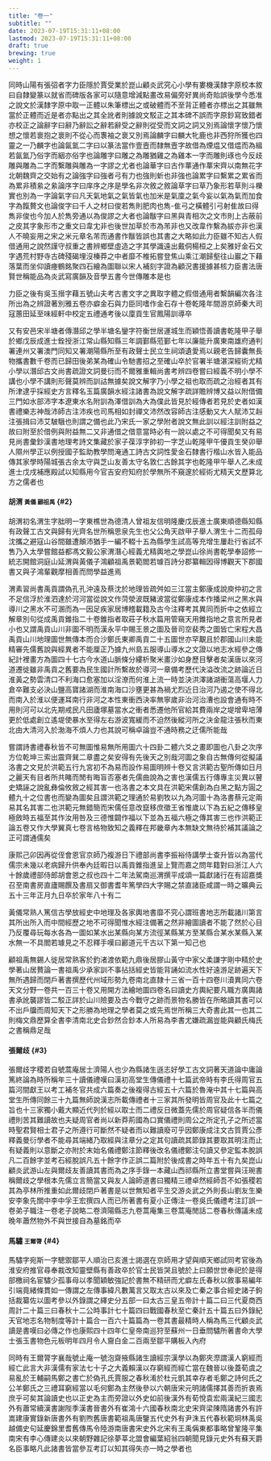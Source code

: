 ```yaml
---
title: "卷一"
subtitle: ""
date: 2023-07-19T15:31:11+08:00
lastmod: 2023-07-19T15:31:11+08:00
draft: true
brewing: true
weight: 1
---
```



同時山陽有張弨者字力臣隱於賈受業於崑山顧炎武究心小學有婁機漢隸字原校本敘曰自隸變篆以就省而碑版各家可以隨意增減點畫改易偏旁好異尚奇貽誤後學今悉准之說文於漢隸字原中取一正體以朱筆標出之或破體而不至背正體者亦標出之其雖無當於正體而近是者亦點出之其全訛者則據說文駁正之其本碑不誤而字原鈔寫致錯者亦校正之論辭字曰辭乃辭訟之辭若辭受之辭則從受而文詞之詞又別焉論懷字懷乃懷想之懷若褱抱之褱則不從心而褢袖之褱又別焉論麟字曰麟大牝鹿也非西狩所獲也四靈之一乃麟字也論氤氳二字曰以篆法當作壹壼而隸無壼字故借為煙煴又借煴而為縕若氤氳乃俗字而絪亦俗字也論雕字曰雕之為雕猶雞之為雞本一字而雕則琢也今反歧雕與雕為二字而繫雕與雕為一字謬之尤者也論華字曰古作蕐通作蕐宋齊以南無花字北朝魏齊之交始有之論強字曰強者弓有力也強則蚚也非強也論累字曰繫累之累省而為累非積絫之絫論序字曰庠序之序是學名非次敘之敘論草字曰草乃象形若草則斗櫟實也別為一字論氣字曰凡天氣地氣之氣皆氣也加米是氣廩之氣今妄以氣為氣而加食字為餼贅文也論俊字曰千人之材曰俊若雋則肥肉也雋-隹弓之橫體引弓射隹故曰得雋非俊也今加人於雋旁通以為俊謬之大者也論黻字曰黑與青相次之文市則上古蔽前之皮其字象形市之重文曰韋冘非也後世加草於市為芾非也又改韋作繫為紱亦非也漢人不曉妄用之宋之米元章名芾而通書作黻皆誤也其書之大略如此力臣雖不知古人假借通用之說然謹守叔重之書辨鄉壁虛造之字其學識遠出戴侗楊桓之上矣雅好金石文字遇荒村野寺古碑殘碣埋沒榛莽之中者靡不椎拓嘗登焦山乘江潮歸壑往山巖之下藉落葉而坐仰讀瘞鶴銘聚四石繪為圖聯以宋人補刻字證為顧況書援據甚核力臣書法唐賢世稱能品為炎武寫廣韻及音學五書今世傳雕本是也

力臣之後有吳玉搢字藉五號山夫考古書文字之異取字體之假借通用者繫韻編次各注所出為之辨證著別雅五卷亦癖金石與力臣同嗜作金石存十卷乾隆年間游京師秦大司寇蕙田延至味經軒中校定五禮通考後以廩貢生官鳳陽訓導卒

又有安邑宋半塘者傳潛邱之學半塘名鑾字符衡世居運城生而穎悟善讀書乾隆甲子舉於鄉戊辰成進士銓授浙江常山縣知縣三年調鄞縣蒞鄞七年以廉能升廣東南雄府通判署連州又署澳門同知又署潮陽縣所至有政聲士民立生祠頌遺愛焉以親老告歸囊無長物攜書數千卷而已歸田後弟某為確山令馳書招之至確山卒於官署半塘湛深經術尤精小學以潛邱古文尚書疏證文詞曼衍而不爾雅重輯尚書考辨四卷嘗曰經義不明小學不講也小學不講則形聲莫辨而訓詁無據矣說文解字乃小學之祖也取而疏之治經者其有所津逮乎採經史方言釋名玉篇廣韻水經注諸書為說文解字疏詳贍辨博又益以附借備三門如水部沛字本遼東水名附訓為澤借訓為大為僕此皆見於經傳者若見於史者如漢書禮樂志神哉沛師古注沛疾也司馬相如封禪文沛然改容師古注感動又大人賦沛艾赳注張揖曰沛艾駊騀也則謂之備也此乃宋氏一家之學附者說文無此訓以經注訓附益之故曰附至於借例與附益無二又非通借之借意當時必有一說以處之不可得聞矣又有易見尚書彙鈔漢書地理考詩文集藏於家子葆淳字帥初一字芝山乾隆甲午優貢生癸卯舉人隰州學正以例授國子監助教學問淹通工詩古文詞性愛金石隸書行楷山水皆入能品傳其家學時陽城張古余太守與芝山友善太守名敦仁古餘其字也乾隆甲午舉人乙未成進士戊戌補應殿試以知縣用今官吉安府知府於學無所不窺邃於經術尤精天文歷算北方之儒者也

#### 胡渭 <small>黃儀 顧祖禹</small> {#2}

胡渭初名渭生字胐明一字東樵世為德清人曾祖友信明隆慶戊辰進士廣東順德縣知縣有政聲工古文與歸有光齊名世所稱思泉先生也父公角天啟甲子舉人渭生十二而孤母沈攜之避寇山谷間雖遭顛沛猶手一編不輟十五為縣學生試高等充增生屢赴行省試不售乃入太學嘗館益都馮文毅公家渭潛心經義尤精輿地之學崑山徐尚書乾學奉詔修一統志開館洞庭山延渭與黃儀子鴻顧祖禹景範閻若璩百詩分郡纂輯因得博觀天下郡國書又與子鴻輩觀摩相善而問學益進焉

渭素習尚書禹貢謂偽孔孔沖遠及蔡沈於地理皆疏舛如三江當主鄭康成說庾仲初之言不足信浮於淮泗達於河河當從說文作菏滎波既豬波當從鄭康成本作播梁州之黑水與導川之黑水不可溷而為一因足疾家居博稽載籍及古今注釋考其異同而折中之依經立解章別句從成禹貢錐指二十卷錐指者取莊子秋水篇用管窺天用錐指地之意言所見者小也又謂禹貢山川非圖不明而漢永平中賜王景之圖及晉司空裴秀之圖皆亡宋程大昌禹貢山川地理圖世無傳本而合沙鄭氏東卿禹貢二十五圖世亦罕覯且於郡國山川未能精審先儒舊說與經異者不能厘正乃據九州島五服導山導水之文證以地志水經參之傳紀計裡畫方為圖四十七古今水道山脈條分縷析聚米畫沙如身歷目擊者矣漢唐以來河道遷徙雖非禹貢之舊要為民生國計所繫故於導河一章備考歷代決溢改流之跡論近日淮黃之勢雲清口不利海口愈塞加以淫潦而何淮上流一時並決洪澤諸湖衝蕩高堰人力倉卒難支必決山鹽高寶諸湖而淮南海口沙壅更甚為禍尤烈近日治河乃遏之使不得北而南入於淮以便運耳南行非河之本性東衝西決率無寧歲非治河治漕也設會通有時不用則河可以北先期戒民凡田廬塚墓當水之衝者悉遷他所官給其費兩岸之堤增卑培薄更於低處創立遙堤使暴水至得左右游波寬緩而不迫然後縱河所之決金龍注張秋而東北由大清河入於渤海不煩人力也其說可稱卓論豈不通時務之迂儒所能哉

嘗謂詩書禮春秋皆不可無圖惟易無所用圖六十四卦二體六爻之畫即圖也八卦之次序方位乾坤三索出震齊巽二章盡之矣安得有先後天之別哉河圖之象自古無傳何從擬議洛書之文見於洪範五行九宮初不為易而設作易圖明辨十卷又言洪範古聖所傳如日月之麗天有目者所共睹而閒有晦盲否塞者先儒曲說為之害也漢儒五行傳專主災異以瞽史矯誣之說亂彝倫攸敘之經其害一也洛書之本文具在洪範宋儒創為白黑之點方圓之體九十之位書也而變為圖矣且謂洪範之理通於易劉牧以九為河圖十為洛書蔡元定兩易其名其害二也洪範元無錯簡而宋儒任意改竄移庶徵王省惟歲以下為五紀之傳移皇極斂時五福至其作汝用咎及三德惟闢作福以下並為五福六極之傳其害三也作洪範正論五卷又作大學翼真七卷言格物致知之義釋在邦畿章內本無缺文無待於補其議論之正可謂通儒矣

康熙己卯因再從侄會恩官京師乃複游日下禮部尚書李振裕侍講學士查升皆以為當代儒宗未幾以老病歸升供奉內廷暇日以禹貢錐指進呈上覽而嘉之問年籍對曰浙江人六十餘歲禮部侍郎胡會恩之叔也四十二年法駕南巡渭撰平成頌一篇獻諸行在有詔嘉獎召至南書房直廬賜饌及書扇又御書耆年篤學四大字賜之禁直諸臣咸謂一時之曠典云五十三年正月九日卒於家年八十有二

黃儀常熟人篤信古學放經史中地理及各家輿地書靡不究心謂班書地志所載諸川第言其所出所入而中間經歷之地不可得聞惟水經注備著之然非繪圖讀者不能了然於心目乃反覆尋玩每水各為一圖如某水出某縣向某方流徑某縣某方至某縣合某水某縣入某水無一不具閻若璩見之不忍釋手嘆曰酈道元千古以下第一知己也

顧祖禹無錫人徙居常熟客於釣渚渡依範九鼎後居膠山黃守中家父柔謙字剛中精於史學著山居贅論一書祖禹少承家訓不事拈括經史皆能背誦如流水性好遠游足跡遍天下無所遇歸而閉戶著書撰歷代州域形勢九卷南北直隸十三省一百十四卷川瀆異同六卷天文分野一卷共一百三十卷又用開方法繪地圖四卷名曰讀史方輿紀要凡職方廣輿諸書承訛襲謬皆二駁正詳於山川險要及古今戰守之跡而景物名勝皆在所略讀其書可以不出戶牖而周知天下之形勝為地理之學者莫之或先焉世所稱三大奇書此其一也其二則梅文鼎歷算全書李清南北史合鈔然合鈔本人所易為李書尤嫌疏漏豈能與顧氏梅氏之書稱鼎足哉

#### 張爾歧 {#3}

張爾歧字稷若自號蒿庵居士濟陽人也少為縣諸生遜志好學工古文詞著天道論中庸論篤終論為時所稱年三十讀儀禮嘆曰漢初高堂生傳儀禮十七篇武帝時有李氏得周官五篇河間獻王以考工補冬官共成六篇奏之後複得古經五十六篇於魯淹中其十七篇與高堂生所傳同餘三十九篇無師說漢志所載傳禮者十三家其所發明皆周官及此十七篇之旨也十三家獨小戴大顯近代列於經以取士而二禮反日微蓋先儒於周官疑信各半而儀禮則苦其難讀故也夫疑周官者尚以新莽荊國為口實儀禮則周公之所定孔子之所述當時聖君賢相士君子之所遵行可斷然不疑者而以難讀廢可乎因鄭康成注文古質賈公彥釋義曼衍學者不能尋其端緒乃取經與注章分之定其句讀疏其節錄其要取其明注而止有疑義則以意斷之亦附於末始名儀禮鄭注節釋後改名儀禮鄭注句讀又參定監本脫誤凡二百餘字並考石經脫誤凡五十餘字作正誤二篇附於後成書之時年五十有九矣崑山顧炎武游山左與爾歧友善讀其書而為之序手錄一本藏山西祁縣所立書堂嘗與汪琬書稱爾歧之學根本先儒立言簡當又與友人論師道書曰獨精三禮卓然經師吾不如張稷若其為亭林所推重如此爾歧閉戶著書是以世無知者平生交游炎武之外則長山劉友生樂安李象先關中李中孚王宏撰四人而已所著書有夏小正傳注一卷吳氏儀禮考注訂誤一卷弟子職注一卷老子說略二卷濟陽縣志九卷蒿庵集三卷蒿庵閒話二卷春秋傳議未成晚年蕭然物外不與世接自為墓銘而卒

#### 馬驌 <small>王爾膂</small> {#4}

馬驌字宛斯一字驄禦鄒平人順治已亥進士謁選在京師用才望與順天鄉試同考官後為淮安府推官尋奉裁改知靈壁縣有善政卒於官士民皆哭且號於上曰願世世奉祀於是得部檄祠名宦驌少孤事母以孝聞穎敏強記於書無不精研而尤癖左氏春秋以敘事易編年引端竟緒條貫如一傳謂之左傳事緯凡數萬言又取太古以來及亡秦之事合經史諸子鉤括裁纂佐以圖考參以外錄謂之繹史分五部一曰太古三皇五帝計十篇二曰三代夏商西周計二十篇三曰春秋十二公時事計七十篇四曰戰國春秋至亡秦計五十篇五曰外錄紀天官地志名物制度等計十篇合一百六十篇篇為一卷其書最精時人稱為馬三代顧炎武讀是書嘆曰必傳之作也康熙四十四年仁皇帝南巡狩至蘇州一日垂問驌所著書命大學士張玉書物色元板明年四月令人齎白金二百兩至鄒平購板入內府

同時有王爾膂字襄哉號止庵一號泡齋掖縣諸生讀經宗漢學以為鄭夾漈謂漢人窮經而經亡此言大非漢儒有家法七十子之大義賴漢以存窮經而經亡當在魏晉以後蓋荀虞之易亂於王輔嗣馬鄭之書亡於偽孔氏賈服之春秋淆於杜元凱其幸存者毛鄭之詩何氏之公羊鄭氏之三禮耳窮經當以毛何鄭為主然後參以六朝唐宋元明諸儒擇其善而折衷焉庶乎可矣其論讀史也以正史為主而旁證以外史如前後漢外有荀悅袁宏兩漢紀三國志外有蕭常續漢書謝陛季漢書晉書外有崔鴻十六國春秋南北史宋齊梁陳隋諸書外有許嵩建康實錄新唐書外有劉煦舊唐書範祖禹唐鑒五代史外有尹洙五代春秋範坰林禹吳越備史句延慶錦里耆舊傳馬令陸游南唐書宋史外北宋有王禹偁東都事略曾鞏隆平集南宋有李心傳建炎以來朝野雜記徐夢莘北盟會編葉紹翁四朝聞見錄元史外有蘇天爵名臣事略凡此諸書皆當參互考訂以知其得失亦一時之學者也